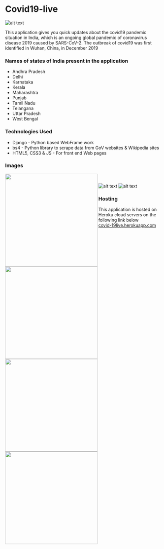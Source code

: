 # Covid19-live

![alt text](https://img.techpowerup.org/200705/8.jpg)

This application gives you quick updates about the covid19 pandemic situation in India, which is an ongoing global pandemic of coronavirus disease 2019 caused by SARS-CoV-2. The outbreak of covid19 was first identified in Wuhan, China, in December 2019

### Names of states of India present in the application
* Andhra Pradesh
* Delhi
* Karnataka
* Kerala
* Maharashtra
* Punjab
* Tamil Nadu
* Telangana
* Uttar Pradesh
* West Bengal

### Technologies Used
* Django - Python based WebFrame work
* bs4 - Python library to scrape data from GoV websites & Wikipedia sites
* HTML5, CSS3 & JS - For front end Web pages

### Images

<img align="left" src="https://img.techpowerup.org/200705/1.jpg" width="300">
<img align="left" src="https://img.techpowerup.org/200705/2420.jpg" width="300">
<img align="left" src="https://img.techpowerup.org/200705/3401.jpg" width="300">
<img align="left" src="https://img.techpowerup.org/200705/4.jpg" width="300"><br/>

![alt text](https://img.techpowerup.org/200705/5.png)
![alt text](https://img.techpowerup.org/200705/7.png)



### Hosting
This application is hosted on Heroku cloud servers on the following link below<br/>
[covid-19live.herokuapp.com](https://covid-19liveindia.herokuapp.com/)
